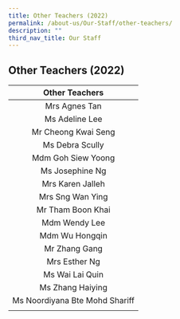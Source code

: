 ```yaml
---
title: Other Teachers (2022)
permalink: /about-us/Our-Staff/other-teachers/
description: ""
third_nav_title: Our Staff
---
```

## Other Teachers (2022)

| **Other Teachers** |
|:---:|
| Mrs Agnes Tan |
| Ms Adeline Lee |
| Mr Cheong Kwai Seng |
| Ms Debra Scully |
| Mdm Goh Siew Yoong |
| Ms Josephine Ng |
| Mrs Karen Jalleh |
| Mrs Sng Wan Ying |
| Mr Tham Boon Khai |
| Mdm Wendy Lee |
| Mdm Wu Hongqin |
| Mr Zhang Gang |
| Mrs Esther Ng |
| Ms Wai Lai Quin |
| Ms Zhang Haiying |
| Ms Noordiyana Bte Mohd Shariff |
|  |
